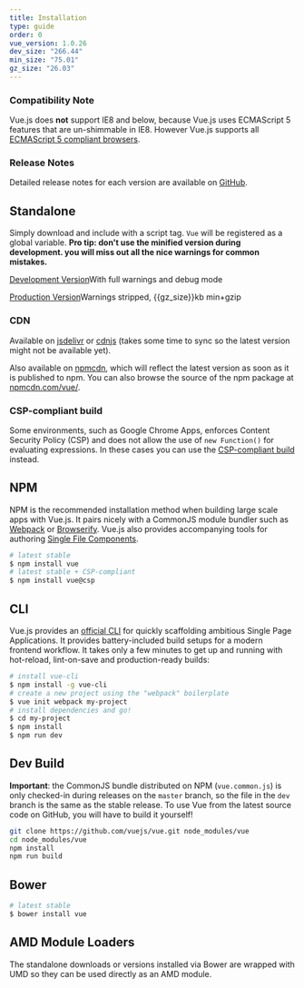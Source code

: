 ```yaml
---
title: Installation
type: guide
order: 0
vue_version: 1.0.26
dev_size: "266.44"
min_size: "75.01"
gz_size: "26.03"
---
```


### Compatibility Note

Vue.js does **not** support IE8 and below, because Vue.js uses ECMAScript 5 features that are un-shimmable in IE8. However Vue.js supports all [ECMAScript 5 compliant browsers](http://caniuse.com/#feat=es5).

### Release Notes

Detailed release notes for each version are available on [GitHub](https://github.com/vuejs/vue/releases).

## Standalone

Simply download and include with a script tag. `Vue` will be registered as a global variable. **Pro tip: don't use the minified version during development. you will miss out all the nice warnings for common mistakes.**

<div id="downloads">
<a class="button" href="/js/vue.js" download>Development Version</a><span class="light info">With full warnings and debug mode</span>

<a class="button" href="/js/vue.min.js" download>Production Version</a><span class="light info">Warnings stripped, {{gz_size}}kb min+gzip</span>
</div>

### CDN

Available on [jsdelivr](//cdn.jsdelivr.net/vue/{{vue_version}}/vue.min.js) or [cdnjs](//cdnjs.cloudflare.com/ajax/libs/vue/{{vue_version}}/vue.min.js) (takes some time to sync so the latest version might not be available yet).

Also available on [npmcdn](https://npmcdn.com/vue/dist/vue.min.js), which will reflect the latest version as soon as it is published to npm. You can also browse the source of the npm package at [npmcdn.com/vue/](https://npmcdn.com/vue/).

### CSP-compliant build

Some environments, such as Google Chrome Apps, enforces Content Security Policy (CSP) and does not allow the use of `new Function()` for evaluating expressions. In these cases you can use the [CSP-compliant build](https://github.com/vuejs/vue/tree/csp/dist) instead.

## NPM

NPM is the recommended installation method when building large scale apps with Vue.js. It pairs nicely with a CommonJS module bundler such as [Webpack](http://webpack.github.io/) or [Browserify](http://browserify.org/). Vue.js also provides accompanying tools for authoring [Single File Components](application.html#Single-File-Components).

``` bash
# latest stable
$ npm install vue
# latest stable + CSP-compliant
$ npm install vue@csp
```

## CLI

Vue.js provides an [official CLI](https://github.com/vuejs/vue-cli) for quickly scaffolding ambitious Single Page Applications. It provides battery-included build setups for a modern frontend workflow. It takes only a few minutes to get up and running with hot-reload, lint-on-save and production-ready builds:

``` bash
# install vue-cli
$ npm install -g vue-cli
# create a new project using the "webpack" boilerplate
$ vue init webpack my-project
# install dependencies and go!
$ cd my-project
$ npm install
$ npm run dev
```

## Dev Build

**Important**: the CommonJS bundle distributed on NPM (`vue.common.js`) is only checked-in during releases on the `master` branch, so the file in the `dev` branch is the same as the stable release. To use Vue from the latest source code on GitHub, you will have to build it yourself!

``` bash
git clone https://github.com/vuejs/vue.git node_modules/vue
cd node_modules/vue
npm install
npm run build
```

## Bower

``` bash
# latest stable
$ bower install vue
```

## AMD Module Loaders

The standalone downloads or versions installed via Bower are wrapped with UMD so they can be used directly as an AMD module.
